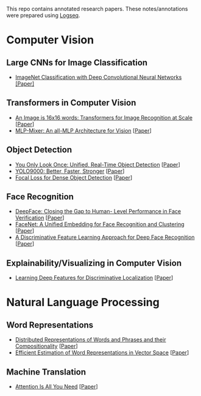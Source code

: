 This repo contains annotated research papers. These notes/annotations were prepared using [Logseq](https://logseq.com).

# Computer Vision
## Large CNNs for Image Classification
* [ImageNet Classification with Deep Convolutional Neural Networks](./Large%20CNNs%20for%20Image%20Classification/ImageNet%20Classification%20with%20Deep%20Convolutional%20Neural%20Networks.pdf) [[Paper]](https://papers.nips.cc/paper_files/paper/2012/file/c399862d3b9d6b76c8436e924a68c45b-Paper.pdf)

## Transformers in Computer Vision
* [An Image is 16x16 words: Transformers for Image Recognition at Scale](./Transformers%20in%20Computer%20Vision/An%20Image%20is%2016x16%20words:%20Transformers%20for%20Image%20Recognition%20at%20Scale.pdf) [[Paper](https://arxiv.org/abs/2010.11929)]
* [MLP-Mixer: An all-MLP Architecture for Vision](./Transformers%20in%20Computer%20Vision/MLP-Mixer:%20An%20all-MLP%20Architecture%20for%20Vision.pdf) [[Paper](https://arxiv.org/pdf/2105.01601)]

## Object Detection
* [You Only Look Once: Unified, Real-Time Object Detection](./Object%20Detection/You%20Only%20Look%20Once-%20Unified,%20Real-Time%20Object%20Detection.pdf) [[Paper](https://arxiv.org/abs/1506.02640)]
* [YOLO9000: Better, Faster, Stronger](./Object%20Detection/YOLO9000-%20Better,%20Faster,%20Stronger.pdf) [[Paper](https://arxiv.org/abs/1612.08242)]
* [Focal Loss for Dense Object Detection](./Object%20Detection/Focal%20Loss%20for%20Dense%20Object%20Detection.pdf) [[Paper](https://arxiv.org/abs/1708.02002)]

## Face Recognition
* [DeepFace: Closing the Gap to Human- Level Performance in Face Verification](./Face%20Recognition/DeepFace-%20Closing%20the%20Gap%20to%20Human-Level%20Performance%20in%20Face%20Verification.pdf) [[Paper](https://www.cs.toronto.edu/~ranzato/publications/taigman_cvpr14.pdf)]
* [FaceNet: A Unified Embedding for Face Recognition and Clustering](./Face%20Recognition/FaceNet-%20A%20Unified%20Embedding%20for%20Face%20Recognition%20and%20Clustering.pdf) [[Paper](https://arxiv.org/abs/1503.03832)]
* [A Discriminative Feature Learning Approach for Deep Face Recognition](./Face%20Recognition/A%20Discriminative%20Feature%20Learning%20Approach%20for%20Deep%20Face%20Recognition.pdf) [[Paper](https://paperswithcode.com/paper/a-discriminative-feature-learning-approach)]

## Explainability/Visualizing in Computer Vision
* [Learning Deep Features for Discriminative Localization](./Explainabity%20in%20Computer%20Vision/Learning%20Deep%20Features%20for%20Discriminative%20Localization.pdf) [[Paper](https://arxiv.org/pdf/1512.04150.pdf)]

# Natural Language Processing
## Word Representations
* [Distributed Representations of Words and Phrases and their Compositionality](./Word%20Representations/Distributed%20Representations%20of%20Words%20and%20Phrases%20and%20their%20Compositionality.pdf) [[Paper](https://arxiv.org/abs/1310.4546)]
* [Efficient Estimation of Word Representations in Vector Space](./Word%20Representations/Efficient%20Estimation%20of%20Word%20Representations%20in%20Vector%20Space.pdf) [[Paper](https://arxiv.org/abs/1301.3781)]

## Machine Translation
* [Attention Is All You Need](./Machine%20Translation/Attention%20Is%20All%20You%20Need.pdf) [[Paper](https://arxiv.org/abs/1706.03762)]
